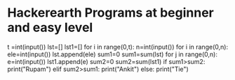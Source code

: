 # Hackerearth Programs at beginner and easy level
t =int(input())
lst=[]
lst1=[]
for i in range(0,t):
    n=int(input())
    for i in range(0,n):
        ele=int(input())
        lst.append(ele)
        sum1=0
        sum1=sum(lst)
    for j in range(0,n):
        e=int(input())
        lst1.append(e)
        sum2=0
        sum2=sum(lst1)
    if sum1>sum2:
        print("Rupam")
    elif sum2>sum1:
        print("Ankit")
    else:
        print("Tie")
    
        
